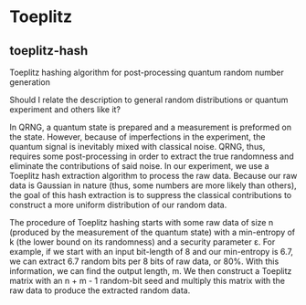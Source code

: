 # Toeplitz

toeplitz-hash
--------

Toeplitz hashing algorithm for post-processing quantum random number generation

Should I relate the description to general random distributions or quantum experiment and others like it?

In QRNG, a quantum state is prepared and a measurement is preformed on the state. However, because of imperfections in the experiment, the quantum signal is inevitably mixed with classical noise. QRNG, thus, requires some post-processing in order to extract the true randomness and eliminate the contributions of said noise. In our experiment, we use a Toeplitz hash extraction algorithm to process the raw data. Because our raw data is Gaussian in nature (thus, some numbers are more likely than others), the goal of this hash extraction is to suppress the classical contributions to construct a more uniform distribution of our random data.

The procedure of Toeplitz hashing starts with some raw data of size n (produced by the measurement of the quantum state) with a min-entropy of k (the lower bound on its randomness) and a security parameter ε. For example, if we start with an input bit-length of 8 and our min-entropy is 6.7, we can extract 6.7 random bits per 8 bits of raw data, or 80%. With this information, we can find the output length, m. We then construct a Toeplitz matrix with an n + m - 1 random-bit seed and multiply this matrix with the raw data to produce the extracted random data. 